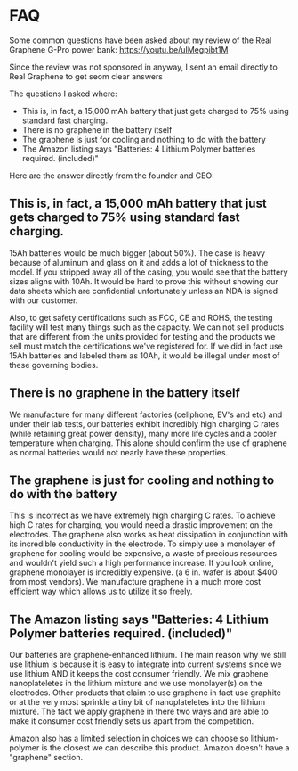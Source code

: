 # FAQ
Some common questions have been asked about my review of the Real Graphene G-Pro power bank: https://youtu.be/uIMegpibt1M

Since the review was not sponsored in anyway, I sent an email directly to Real Graphene to get seom clear answers

The questions I asked where:

- This is, in fact, a 15,000 mAh battery that just gets charged to 75% using standard fast charging.
- There is no graphene in the battery itself
- The graphene is just for cooling and nothing to do with the battery
- The Amazon listing says "Batteries: 4 Lithium Polymer batteries required. (included)"

Here are the answer directly from the founder and CEO:

## This is, in fact, a 15,000 mAh battery that just gets charged to 75% using standard fast charging.
15Ah batteries would be much bigger (about 50%). The case is heavy because of aluminum and glass on it and adds a lot of thickness to the model. If you stripped away all of the casing, you would see that the battery sizes aligns with 10Ah. It would be hard to prove this without showing our data sheets which are confidential unfortunately unless an NDA is signed with our customer.

Also, to get safety certifications such as FCC, CE and ROHS, the testing facility will test many things such as the capacity. We can not sell products that are different from the units provided for testing and the products we sell must match the certifications we've registered for. If we did in fact use 15Ah batteries and labeled them as 10Ah, it would be illegal under most of these governing bodies.

## There is no graphene in the battery itself
We manufacture for many different factories (cellphone, EV's and etc) and under their lab tests, our batteries exhibit incredibly high charging C rates (while retaining great power density), many more life cycles and a cooler temperature when charging. This alone should confirm the use of graphene as normal batteries would not nearly have these properties.

## The graphene is just for cooling and nothing to do with the battery
This is incorrect as we have extremely high charging C rates. To achieve high C rates for charging, you would need a drastic improvement on the electrodes. The graphene also works as heat dissipation in conjunction with its incredible conductivity in the electrode. To simply use a monolayer of graphene for cooling would be expensive, a waste of precious resources and wouldn't yield such a high performance increase. If you look online, graphene monolayer is incredibly expensive. (a 6 in. wafer is about $400 from most vendors). We manufacture graphene in a much more cost efficient way which allows us to utilize it so freely.

## The Amazon listing says "Batteries: 4 Lithium Polymer batteries required. (included)"
Our batteries are graphene-enhanced lithium. The main reason why we still use lithium is because it is easy to integrate into current systems since we use lithium AND it keeps the cost consumer friendly. We mix graphene nanoplateletes in the lithium mixture and we use monolayer(s) on the electrodes. Other products that claim to use graphene in fact use graphite or at the very most sprinkle a tiny bit of nanoplateletes into the lithium mixture. The fact we apply graphene in there two ways and are able to make it consumer cost friendly sets us apart from the competition.

Amazon also has a limited selection in choices we can choose so lithium-polymer is the closest we can describe this product. Amazon doesn't have a "graphene" section.
